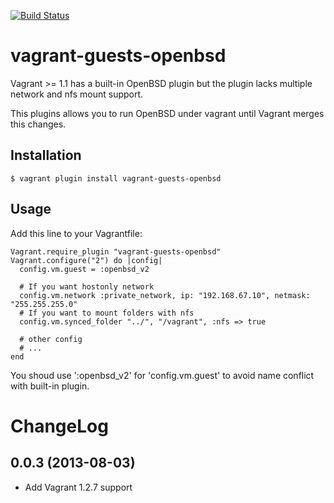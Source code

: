 [![Build Status](https://secure.travis-ci.org/nabeken/vagrant-guests-openbsd.png)](http://travis-ci.org/nabeken/vagrant-guests-openbsd)

# vagrant-guests-openbsd

Vagrant >= 1.1 has a built-in OpenBSD plugin but the plugin lacks multiple network and nfs mount support.

This plugins allows you to run OpenBSD under vagrant until Vagrant merges this changes.

## Installation

    $ vagrant plugin install vagrant-guests-openbsd

## Usage

Add this line to your Vagrantfile:

    Vagrant.require_plugin "vagrant-guests-openbsd"
    Vagrant.configure("2") do |config|
      config.vm.guest = :openbsd_v2

      # If you want hostonly network
      config.vm.network :private_network, ip: "192.168.67.10", netmask: "255.255.255.0"
      # If you want to mount folders with nfs
      config.vm.synced_folder "../", "/vagrant", :nfs => true

      # other config
      # ...
    end

You shoud use ':openbsd\_v2' for 'config.vm.guest' to avoid name conflict with built-in plugin.

# ChangeLog

## 0.0.3 (2013-08-03)

 * Add Vagrant 1.2.7 support
